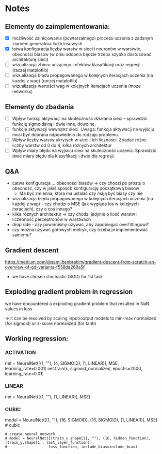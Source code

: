 # Notes

## Elementy do zaimplementowania:

- [x] możliwość zainicjowania (powtarzalnego) procesu uczenia z zadanym ziarnem generatora liczb losowych
- [x] łatwa konfiguracja liczby warstw w sieci i neuronów w warstwie, obecności biasów (w dniu oddania będzie trzeba
  szybko dostosować architekturę sieci)
- [ ] wizualizacja zbioru uczącego i efektów klasyfikacji oraz regresji - (raczej matplotlib)
- [ ] wizualizacja błędu propagowanego w kolejnych iteracjach uczenia (na każdej z wag) (raczej matplotlib)
- [ ] wizualizacja wartości wag w kolejnych iteracjach uczenia (może networkx)

## Elementy do zbadania

- [ ] Wpływ funkcji aktywacji na skuteczność działania sieci – sprawdzić funkcję sigmoidalną i dwie inne, dowolne,
- [ ] funkcje aktywacji wewnątrz sieci. Uwaga: funkcja aktywacji na wyjściu musi być dobrana odpowiednio do rodzaju
  problemu.
- [ ] Wpływ liczby warstw ukrytych w sieci i ich liczności. Zbadać różne liczby warstw od 0 do 4, kilka różnych
  architektur
- [ ] Wpływ miary błędu na wyjściu sieci na skuteczność uczenia. Sprawdzić dwie miary błędu dla klasyfikacji i dwie dla
  regresji.

## Q&A

- Łatwa konfiguracja ... obecności biasów -> czy chodzi po prostu o obecność, czy w jakiś sposób
  konfigurację początkową biasów
    - Ma być zmienna, która ma ustalać czy mają być biasy czy nie
- wizualizacja błędu propagowanego w kolejnych iteracjach uczenia (na każdej z wag) - czy chodzi o
  MSE (jak wygląda los w kolejnych iteracjach), czy o coś innego?
- kilka różnych architektur -> czy chodzi jedynie o ilość warstw i liczebność perceptronów w
  warstwach
- drop rate - czy powinniśmy używać, aby zapobiegać overfittingowi?
- czy można używać gotowych metryk, czy trzeba je implementować samemu?

## Gradient descent

https://medium.com/@sami.benbrahim/gradient-descent-from-scratch-an-overview-of-gd-variants-f558da269a5f

- we have chosen stochastic (SGD) for 1st task

## Exploding gradient problem in regression

we have encountered a exploding gradient problem that resulted in NaN values in loss

-> it can be resolved by scaling input/output models to min-max normalized (for sigmoid) or z-score normalized (for
tanh)

## Working regression:

### ACTIVATION

net = NeuralNet([(1, ""), (4, SIGMOID), (1, LINEAR)], MSE, learning_rate=0.001)
net.train(x, sigmoid_normalized, epochs=2000, learning_rate=0.01)

### LINEAR

net = NeuralNet([(1, ""), (1, LINEAR)], MSE)

### CUBIC

model = NeuralNet([(1, ""), (16, SIGMOID), (16, SIGMOID), (1, LINEAR)], MSE)  # cubic

    # create neural network
    # model = NeuralNet([(train_x.shape[1], ""), (16, hidden_function), (train_y.shape[1], last_layer_function)],
    #                   loss_function, include_bias=include_bias)

